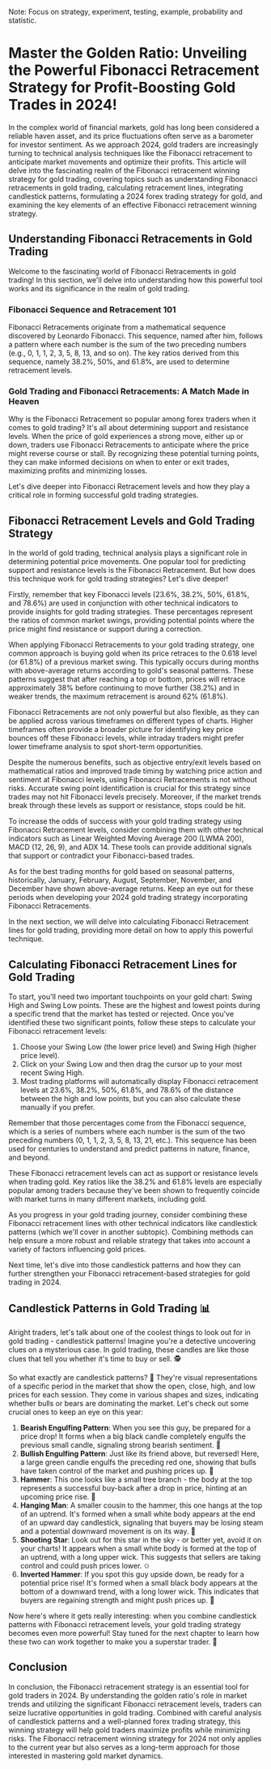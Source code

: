 Note: Focus on strategy, experiment, testing, example, probability and statistic.
# Master the Golden Ratio: Unveiling the Powerful Fibonacci Retracement Strategy for Profit-Boosting Gold Trades in 2024!

In the complex world of financial markets, gold has long been considered a reliable haven asset, and its price fluctuations often serve as a barometer for investor sentiment. As we approach 2024, gold traders are increasingly turning to technical analysis techniques like the Fibonacci retracement to anticipate market movements and optimize their profits. This article will delve into the fascinating realm of the Fibonacci retracement winning strategy for gold trading, covering topics such as understanding Fibonacci retracements in gold trading, calculating retracement lines, integrating candlestick patterns, formulating a 2024 forex trading strategy for gold, and examining the key elements of an effective Fibonacci retracement winning strategy.

## Understanding Fibonacci Retracements in Gold Trading

Welcome to the fascinating world of Fibonacci Retracements in gold trading! In this section, we'll delve into understanding how this powerful tool works and its significance in the realm of gold trading.

### Fibonacci Sequence and Retracement 101

Fibonacci Retracements originate from a mathematical sequence discovered by Leonardo Fibonacci. This sequence, named after him, follows a pattern where each number is the sum of the two preceding numbers (e.g., 0, 1, 1, 2, 3, 5, 8, 13, and so on). The key ratios derived from this sequence, namely 38.2%, 50%, and 61.8%, are used to determine retracement levels.

### Gold Trading and Fibonacci Retracements: A Match Made in Heaven

Why is the Fibonacci Retracement so popular among forex traders when it comes to gold trading? It's all about determining support and resistance levels. When the price of gold experiences a strong move, either up or down, traders use Fibonacci Retracements to anticipate where the price might reverse course or stall. By recognizing these potential turning points, they can make informed decisions on when to enter or exit trades, maximizing profits and minimizing losses.

Let's dive deeper into Fibonacci Retracement levels and how they play a critical role in forming successful gold trading strategies.

## Fibonacci Retracement Levels and Gold Trading Strategy

In the world of gold trading, technical analysis plays a significant role in determining potential price movements. One popular tool for predicting support and resistance levels is the Fibonacci Retracement. But how does this technique work for gold trading strategies? Let's dive deeper!

Firstly, remember that key Fibonacci levels (23.6%, 38.2%, 50%, 61.8%, and 78.6%) are used in conjunction with other technical indicators to provide insights for gold trading strategies. These percentages represent the ratios of common market swings, providing potential points where the price might find resistance or support during a correction.

When applying Fibonacci Retracements to your gold trading strategy, one common approach is buying gold when its price retraces to the 0.618 level (or 61.8%) of a previous market swing. This typically occurs during months with above-average returns according to gold's seasonal patterns. These patterns suggest that after reaching a top or bottom, prices will retrace approximately 38% before continuing to move further (38.2%) and in weaker trends, the maximum retracement is around 62% (61.8%).

Fibonacci Retracements are not only powerful but also flexible, as they can be applied across various timeframes on different types of charts. Higher timeframes often provide a broader picture for identifying key price bounces off these Fibonacci levels, while intraday traders might prefer lower timeframe analysis to spot short-term opportunities.

Despite the numerous benefits, such as objective entry/exit levels based on mathematical ratios and improved trade timing by watching price action and sentiment at Fibonacci levels, using Fibonacci Retracements is not without risks. Accurate swing point identification is crucial for this strategy since trades may not hit Fibonacci levels precisely. Moreover, if the market trends break through these levels as support or resistance, stops could be hit.

To increase the odds of success with your gold trading strategy using Fibonacci Retracement levels, consider combining them with other technical indicators such as Linear Weighted Moving Average 200 (LWMA 200), MACD (12, 26, 9), and ADX 14. These tools can provide additional signals that support or contradict your Fibonacci-based trades.

As for the best trading months for gold based on seasonal patterns, historically, January, February, August, September, November, and December have shown above-average returns. Keep an eye out for these periods when developing your 2024 gold trading strategy incorporating Fibonacci Retracements.

In the next section, we will delve into calculating Fibonacci Retracement lines for gold trading, providing more detail on how to apply this powerful technique.

## Calculating Fibonacci Retracement Lines for Gold Trading

To start, you'll need two important touchpoints on your gold chart: Swing High and Swing Low points. These are the highest and lowest points during a specific trend that the market has tested or rejected. Once you've identified these two significant points, follow these steps to calculate your Fibonacci retracement levels:

1. Choose your Swing Low (the lower price level) and Swing High (higher price level).
2. Click on your Swing Low and then drag the cursor up to your most recent Swing High.
3. Most trading platforms will automatically display Fibonacci retracement levels at 23.6%, 38.2%, 50%, 61.8%, and 78.6% of the distance between the high and low points, but you can also calculate these manually if you prefer.

Remember that those percentages come from the Fibonacci sequence, which is a series of numbers where each number is the sum of the two preceding numbers (0, 1, 1, 2, 3, 5, 8, 13, 21, etc.). This sequence has been used for centuries to understand and predict patterns in nature, finance, and beyond.

These Fibonacci retracement levels can act as support or resistance levels when trading gold. Key ratios like the 38.2% and 61.8% levels are especially popular among traders because they've been shown to frequently coincide with market turns in many different markets, including gold.

As you progress in your gold trading journey, consider combining these Fibonacci retracement lines with other technical indicators like candlestick patterns (which we'll cover in another subtopic). Combining methods can help ensure a more robust and reliable strategy that takes into account a variety of factors influencing gold prices.

Next time, let's dive into those candlestick patterns and how they can further strengthen your Fibonacci retracement-based strategies for gold trading in 2024.

## Candlestick Patterns in Gold Trading 📊

Alright traders, let's talk about one of the coolest things to look out for in gold trading - candlestick patterns! Imagine you're a detective uncovering clues on a mysterious case. In gold trading, these candles are like those clues that tell you whether it's time to buy or sell. 🕵️

So what exactly are candlestick patterns? 🧐 They're visual representations of a specific period in the market that show the open, close, high, and low prices for each session. They come in various shapes and sizes, indicating whether bulls or bears are dominating the market. Let's check out some crucial ones to keep an eye on this year:

1. **Bearish Engulfing Pattern**: When you see this guy, be prepared for a price drop! It forms when a big black candle completely engulfs the previous small candle, signaling strong bearish sentiment. 🐻
2. **Bullish Engulfing Pattern**: Just like its friend above, but reversed! Here, a large green candle engulfs the preceding red one, showing that bulls have taken control of the market and pushing prices up. 🐃
3. **Hammer**: This one looks like a small tree branch - the body at the top represents a successful buy-back after a drop in price, hinting at an upcoming price rise. 🔄
4. **Hanging Man**: A smaller cousin to the hammer, this one hangs at the top of an uptrend. It's formed when a small white body appears at the end of an upward day candlestick, signaling that buyers may be losing steam and a potential downward movement is on its way. 👴
5. **Shooting Star**: Look out for this star in the sky - or better yet, avoid it on your charts! It appears when a small white body is formed at the top of an uptrend, with a long upper wick. This suggests that sellers are taking control and could push prices lower. ✩
6. **Inverted Hammer**: If you spot this guy upside down, be ready for a potential price rise! It's formed when a small black body appears at the bottom of a downward trend, with a long lower wick. This indicates that buyers are regaining strength and might push prices up. 🔻

Now here's where it gets really interesting: when you combine candlestick patterns with Fibonacci retracement levels, your gold trading strategy becomes even more powerful! Stay tuned for the next chapter to learn how these two can work together to make you a superstar trader. 🚀

## Conclusion

In conclusion, the Fibonacci retracement strategy is an essential tool for gold traders in 2024. By understanding the golden ratio's role in market trends and utilizing the significant Fibonacci retracement levels, traders can seize lucrative opportunities in gold trading. Combined with careful analysis of candlestick patterns and a well-planned forex trading strategy, this winning strategy will help gold traders maximize profits while minimizing risks. The Fibonacci retracement winning strategy for 2024 not only applies to the current year but also serves as a long-term approach for those interested in mastering gold market dynamics.

